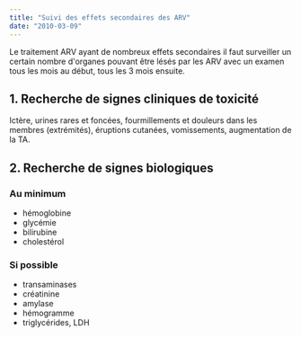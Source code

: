 ```yaml
---
title: "Suivi des effets secondaires des ARV"
date: "2010-03-09"
---
```


<div class="teaser"><p>Le traitement ARV ayant de nombreux effets secondaires il faut surveiller un certain nombre d'organes pouvant être lésés par les ARV avec un examen tous les mois au début, tous les 3 mois ensuite.</p></div>

## 1. Recherche de signes cliniques de toxicité

Ictère, urines rares et foncées, fourmillements et douleurs dans les membres (extrémités), éruptions cutanées, vomissements, augmentation de la TA.

## 2. Recherche de signes biologiques

### Au minimum

- hémoglobine
- glycémie
- bilirubine
- cholestérol

### Si possible

- transaminases
- créatinine
- amylase
- hémogramme
- triglycérides, LDH
